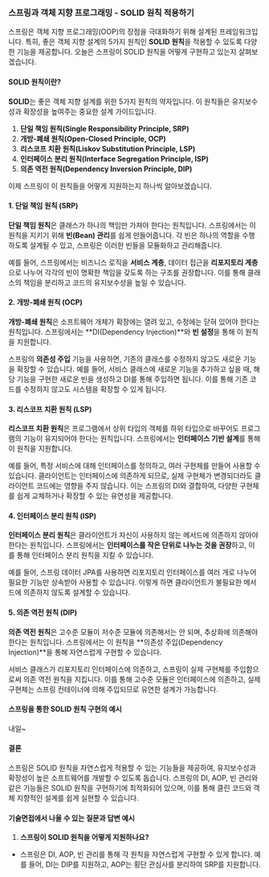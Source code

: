 ### 스프링과 객체 지향 프로그래밍 - SOLID 원칙 적용하기

스프링은 객체 지향 프로그래밍(OOP)의 장점을 극대화하기 위해 설계된 프레임워크입니다. 특히, 좋은 객체 지향 설계의 5가지 원칙인 **SOLID 원칙**을 적용할 수 있도록 다양한 기능을 제공합니다. 오늘은 스프링이 SOLID 원칙을 어떻게 구현하고 있는지 살펴보겠습니다.

#### SOLID 원칙이란?

**SOLID**는 좋은 객체 지향 설계를 위한 5가지 원칙의 약자입니다. 이 원칙들은 유지보수성과 확장성을 높여주는 중요한 설계 가이드입니다.

1. **단일 책임 원칙(Single Responsibility Principle, SRP)**
2. **개방-폐쇄 원칙(Open-Closed Principle, OCP)**
3. **리스코프 치환 원칙(Liskov Substitution Principle, LSP)**
4. **인터페이스 분리 원칙(Interface Segregation Principle, ISP)**
5. **의존 역전 원칙(Dependency Inversion Principle, DIP)**

이제 스프링이 이 원칙들을 어떻게 지원하는지 하나씩 알아보겠습니다.

#### 1. 단일 책임 원칙 (SRP)

**단일 책임 원칙**은 클래스가 하나의 책임만 가져야 한다는 원칙입니다. 스프링에서는 이 원칙을 지키기 위해 **빈(Bean) 관리**를 쉽게 만들어줍니다. 각 빈은 하나의 역할을 수행하도록 설계될 수 있고, 스프링은 이러한 빈들을 모듈화하고 관리해줍니다.

예를 들어, 스프링에서는 비즈니스 로직을 **서비스 계층**, 데이터 접근을 **리포지토리 계층**으로 나누어 각각의 빈이 명확한 책임을 갖도록 하는 구조를 권장합니다. 이를 통해 클래스의 책임을 분리하고 코드의 유지보수성을 높일 수 있습니다.

#### 2. 개방-폐쇄 원칙 (OCP)

**개방-폐쇄 원칙**은 소프트웨어 개체가 확장에는 열려 있고, 수정에는 닫혀 있어야 한다는 원칙입니다. 스프링에서는 **DI(Dependency Injection)**와 **빈 설정**을 통해 이 원칙을 지원합니다.

스프링의 **의존성 주입** 기능을 사용하면, 기존의 클래스를 수정하지 않고도 새로운 기능을 확장할 수 있습니다. 예를 들어, 서비스 클래스에 새로운 기능을 추가하고 싶을 때, 해당 기능을 구현한 새로운 빈을 생성하고 DI를 통해 주입하면 됩니다. 이를 통해 기존 코드를 수정하지 않고도 시스템을 확장할 수 있게 됩니다.

#### 3. 리스코프 치환 원칙 (LSP)

**리스코프 치환 원칙**은 프로그램에서 상위 타입의 객체를 하위 타입으로 바꾸어도 프로그램의 기능이 유지되어야 한다는 원칙입니다. 스프링에서는 **인터페이스 기반 설계**를 통해 이 원칙을 지원합니다.

예를 들어, 특정 서비스에 대해 인터페이스를 정의하고, 여러 구현체를 만들어 사용할 수 있습니다. 클라이언트는 인터페이스에 의존하게 되므로, 실제 구현체가 변경되더라도 클라이언트 코드에는 영향을 주지 않습니다. 이는 스프링의 DI와 결합하여, 다양한 구현체를 쉽게 교체하거나 확장할 수 있는 유연성을 제공합니다.

#### 4. 인터페이스 분리 원칙 (ISP)

**인터페이스 분리 원칙**은 클라이언트가 자신이 사용하지 않는 메서드에 의존하지 않아야 한다는 원칙입니다. 스프링에서는 **인터페이스를 작은 단위로 나누는 것을 권장**하고, 이를 통해 인터페이스 분리 원칙을 지킬 수 있습니다.

예를 들어, 스프링 데이터 JPA를 사용하면 리포지토리 인터페이스를 여러 개로 나누어 필요한 기능만 상속받아 사용할 수 있습니다. 이렇게 하면 클라이언트가 불필요한 메서드에 의존하지 않도록 설계할 수 있습니다.

#### 5. 의존 역전 원칙 (DIP)

**의존 역전 원칙**은 고수준 모듈이 저수준 모듈에 의존해서는 안 되며, 추상화에 의존해야 한다는 원칙입니다. 스프링에서는 이 원칙을 **의존성 주입(Dependency Injection)**을 통해 자연스럽게 구현할 수 있습니다.

서비스 클래스가 리포지토리 인터페이스에 의존하고, 스프링이 실제 구현체를 주입함으로써 의존 역전 원칙을 지킵니다. 이를 통해 고수준 모듈은 인터페이스에 의존하고, 실제 구현체는 스프링 컨테이너에 의해 주입되므로 유연한 설계가 가능합니다.

#### 스프링을 통한 SOLID 원칙 구현의 예시

내일~


#### 결론

스프링은 SOLID 원칙을 자연스럽게 적용할 수 있는 기능들을 제공하여, 유지보수성과 확장성이 높은 소프트웨어를 개발할 수 있도록 돕습니다. 스프링의 DI, AOP, 빈 관리와 같은 기능들은 SOLID 원칙을 구현하기에 최적화되어 있으며, 이를 통해 클린 코드와 객체 지향적인 설계를 쉽게 실현할 수 있습니다.


#### 기술면접에서 나올 수 있는 질문과 답변 예시

1. **스프링이 SOLID 원칙을 어떻게 지원하나요?**

- 스프링은 DI, AOP, 빈 관리를 통해 각 원칙을 자연스럽게 구현할 수 있게 합니다. 예를 들어, DI는 DIP를 지원하고, AOP는 횡단 관심사를 분리하여 SRP를 지원합니다.
